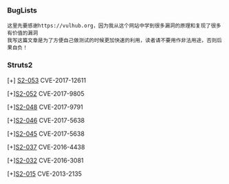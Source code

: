 ### BugLists

```
这里先要感谢https://vulhub.org，因为我从这个网站中学到很多漏洞的原理和复现了很多有价值的漏洞
我写这篇文章是为了方便自己做测试的时候更加快速的利用，读者请不要用作非法用途，否则后果自负！

```
### Struts2
[+] [S2-053](https://github.com/linchong-cmd/BugLists/blob/master/S2-052.md)  CVE-2017-12611

[+][S2-052](https://github.com/linchong-cmd/BugLists/blob/master/S2-052.md) CVE-2017-9805

[+][S2-048](https://github.com/linchong-cmd/BugLists/blob/master/S2-048.md) CVE-2017-9791

[+][S2-046](https://github.com/linchong-cmd/BugLists/blob/master/S2-046.md) CVE-2017-5638

[+][S2-045](https://github.com/linchong-cmd/BugLists/blob/master/S2-045.md) CVE-2017-5638

[+][S2-037](https://github.com/linchong-cmd/BugLists/blob/master/S2-037.md) CVE-2016-4438

[+][S2-032](https://github.com/linchong-cmd/BugLists/blob/master/S2-032.md) CVE-2016-3081

[+][S2-015](https://github.com/linchong-cmd/BugLists/blob/master/S2-015.md) CVE-2013-2135
